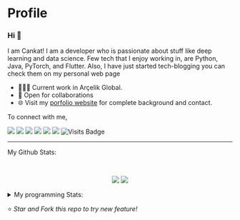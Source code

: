 # Profile

### Hi 👋 
I am Cankat! I am a developer who is passionate about stuff like deep learning and data science. Few tech that I enjoy working in, are Python, Java, PyTorch, and  Flutter. Also, I have just started tech-blogging you can check them on my personal web page

- 👨🏽‍💻 Current work in Arçelik Global.
- 🤝 Open for collaborations
- 🌐 Visit my [porfolio website](https://cankatsarac.com/) for complete background and contact.

To connect with me,

[<img src="https://img.shields.io/badge/twitter-%231DA1F2.svg?&style=for-the-badge&logo=twitter&logoColor=white" />](https://twitter.com/Tembelinek) [<img src="https://img.shields.io/badge/medium-%2312100E.svg?&style=for-the-badge&logo=medium&logoColor=white" />](https://medium.com/@cankatsarac)  [<img src="https://img.shields.io/badge/linkedin-%230077B5.svg?&style=for-the-badge&logo=linkedin&logoColor=white" />](https://www.linkedin.com/in/cankatsarac/) [<img src = "https://img.shields.io/badge/instagram-%23E4405F.svg?&style=for-the-badge&logo=instagram&logoColor=white">](https://www.instagram.com/cankatsarac/) [<img src = "https://img.shields.io/badge/facebook-%231877F2.svg?&style=for-the-badge&logo=facebook&logoColor=white">](https://www.facebook.com/cankatsarac19971997) [<img src ="https://img.shields.io/badge/portfolio-web-%23.svg?&style=for-the-badge&logo=&logoColor=white%22">](https://github.com/CankatSarac) ![Visits Badge](https://badges.pufler.dev/visits/pr2tik1/pr2tik1?style=for-the-badge ) 

---
My Github Stats: 

<br>

<p align = "center">
  <img src = "https://github-readme-stats.vercel.app/api?username=CankatSarac&show_icons=true&theme=radical&line_height=27">
  <img src = "https://github-readme-stats.vercel.app/api/top-langs/?username=CankatSarac&hide=css,html&theme=tokyonight">
</p>


<details>
<summary> My programming Stats: </summary>
  
<!--START_SECTION:waka-->
**I'm a night 🦉** 

```text
🌞 Morning    84 commits     █████░░░░░░░░░░░░░░░░░░░░   19.76% 
🌆 Daytime    122 commits    ███████░░░░░░░░░░░░░░░░░░   28.71% 
🌃 Evening    167 commits    █████████░░░░░░░░░░░░░░░░   39.29% 
🌙 Night      52 commits     ███░░░░░░░░░░░░░░░░░░░░░░   12.24%

```
📅 **I'm Most Productive on Saturdays** 

```text
Monday       54 commits     ███░░░░░░░░░░░░░░░░░░░░░░   12.71% 
Tuesday      51 commits     ███░░░░░░░░░░░░░░░░░░░░░░   12.0% 
Wednesday    38 commits     ██░░░░░░░░░░░░░░░░░░░░░░░   8.94% 
Thursday     64 commits     ███░░░░░░░░░░░░░░░░░░░░░░   15.06% 
Friday       59 commits     ███░░░░░░░░░░░░░░░░░░░░░░   13.88% 
Saturday     85 commits     █████░░░░░░░░░░░░░░░░░░░░   20.0% 
Sunday       74 commits     ████░░░░░░░░░░░░░░░░░░░░░   17.41%

```


📊 **This week I spent my time on** 

```text
💻 Operating Systems: 
Linux                    2 hrs 8 mins        █████████████████████████   100.0%

```


<!--END_SECTION:waka-->

---

</details>

⭐ *Star and Fork this repo to try new feature!* 
